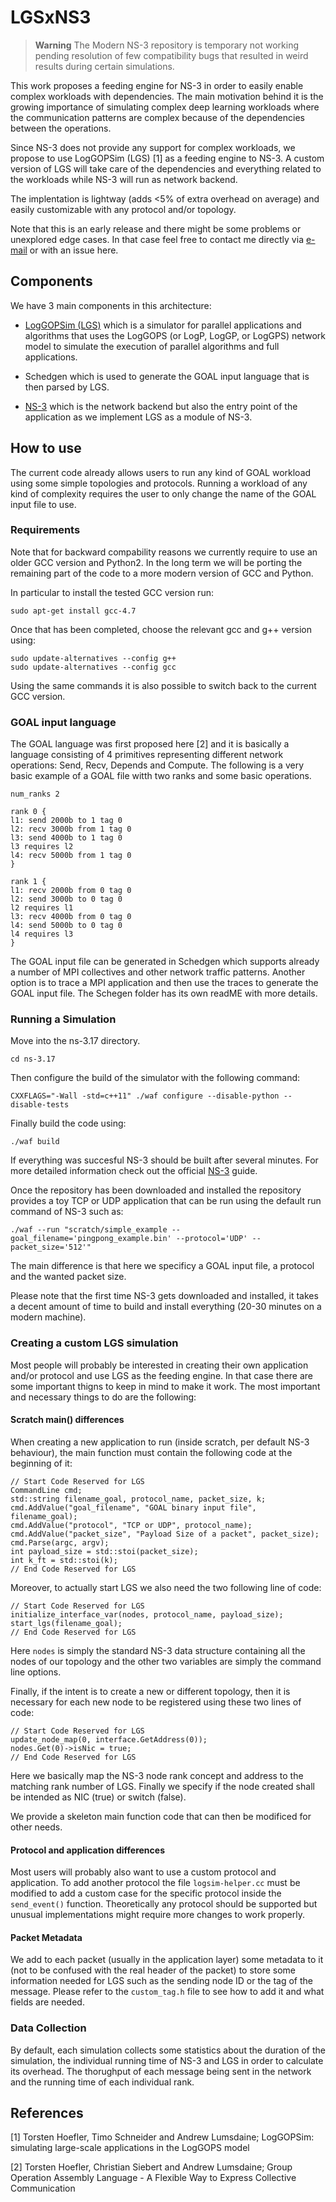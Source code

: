 
# LGSxNS3

> **Warning**
> The Modern NS-3 repository is temporary not working pending resolution of few compatibility bugs that resulted in weird results during certain simulations.

This work proposes a feeding engine for NS-3 in order to easily enable complex workloads with dependencies. The main motivation behind it is the growing importance of simulating complex deep learning workloads where the communication patterns are complex because of the dependencies between the operations.

Since NS-3 does not provide any support for complex workloads, we propose to use LogGOPSim (LGS) [1] as a feeding engine to NS-3. A custom version of LGS will take care of the dependencies and everything related to the workloads while NS-3 will run as network backend.

The implentation is lightway (adds <5% of extra overhead on average) and easily customizable with any protocol and/or topology. 

Note that this is an early release and there might be some problems or unexplored edge cases. In that case feel free to contact me directly via [e-mail](mailto:tommaso.bonato@inf.ethz.ch) or with an issue here.

## Components 
We have 3 main components in this architecture:

- [LogGOPSim (LGS)](https://htor.inf.ethz.ch/research/LogGOPSim/) which is a simulator for parallel applications and algorithms that uses the LogGOPS (or LogP, LogGP, or LogGPS) network model to simulate the execution of parallel algorithms and full applications. 

- Schedgen which is used to generate the GOAL input language that is then parsed by LGS.

- [NS-3](https://www.nsnam.org/) which is the network backend but also the entry point of the application as we implement LGS as a module of NS-3.

## How to use
The current code already allows users to run any kind of GOAL workload using some simple topologies and protocols. Running a workload of any kind of complexity requires the user to only change the name of the GOAL input file to use.

### Requirements

Note that for backward compability reasons we currently require to use an older GCC version and Python2. In the long term we will be porting the remaining part of the code to a more modern version of GCC and Python.

In particular to install the tested GCC version run:

```
sudo apt-get install gcc-4.7
```

Once that has been completed, choose the relevant gcc and g++ version using:

```
sudo update-alternatives --config g++
sudo update-alternatives --config gcc
```

Using the same commands it is also possible to switch back to the current GCC version.



### GOAL input language
The GOAL language was first proposed here [2] and it is basically a language consisting of 4 primitives representing different network operations: Send, Recv, Depends and Compute.  The following is a very basic example of a GOAL file witth two ranks and some basic operations.
```
num_ranks 2

rank 0 {
l1: send 2000b to 1 tag 0
l2: recv 3000b from 1 tag 0
l3: send 4000b to 1 tag 0
l3 requires l2
l4: recv 5000b from 1 tag 0
}

rank 1 {
l1: recv 2000b from 0 tag 0
l2: send 3000b to 0 tag 0
l2 requires l1
l3: recv 4000b from 0 tag 0
l4: send 5000b to 0 tag 0
l4 requires l3
}
```


The GOAL input file can be generated in Schedgen which supports already a number of MPI collectives and other network traffic patterns. Another option is to trace a MPI application and then use the traces to generate the GOAL input file. The Schegen folder has its own readME with more details.


### Running a Simulation

Move into the ns-3.17 directory.
```
cd ns-3.17
```
Then configure the build of the simulator with the following command:
```
CXXFLAGS="-Wall -std=c++11" ./waf configure --disable-python --disable-tests
```
Finally build the code using:
```
./waf build
```
If everything was succesful NS-3 should be built after several minutes. For more detailed information check out the official [NS-3]() guide.


Once the repository has been downloaded and installed the repository provides a toy TCP or UDP application that can be run using the default run command of NS-3 such as:
```
./waf --run "scratch/simple_example --goal_filename='pingpong_example.bin' --protocol='UDP' --packet_size='512'"
```
The main difference is that here we specificy a GOAL input file, a protocol and the wanted packet size.

Please note that the first time NS-3 gets downloaded and installed, it takes a decent amount of time to build and install everything (20-30 minutes on a modern machine).

### Creating a custom LGS simulation

Most people will probably be interested in creating their own application and/or protocol and use LGS as the feeding engine. In that case there are some important thigns to keep in mind to make it work. The most important and necessary things to do are the following:

#### Scratch main() differences
When creating a new application to run (inside scratch, per default NS-3 behaviour), the main function must contain the following code at the beginning of it:
```
// Start Code Reserved for LGS 
CommandLine cmd;
std::string filename_goal, protocol_name, packet_size, k;
cmd.AddValue("goal_filename", "GOAL binary input file", filename_goal);
cmd.AddValue("protocol", "TCP or UDP", protocol_name);
cmd.AddValue("packet_size", "Payload Size of a packet", packet_size);
cmd.Parse(argc, argv);
int payload_size = std::stoi(packet_size);
int k_ft = std::stoi(k);
// End Code Reserved for LGS 
```

Moreover, to actually start LGS we also need the two following line of code:
```
// Start Code Reserved for LGS 
initialize_interface_var(nodes, protocol_name, payload_size);
start_lgs(filename_goal);
// End Code Reserved for LGS 
```

Here `nodes` is simply the standard NS-3 data structure containing all the nodes of our topology and the other two variables are simply the command line options.

Finally, if the intent is to create a new or different topology, then it is necessary for each new node to be registered using these two lines of code:

```
// Start Code Reserved for LGS 
update_node_map(0, interface.GetAddress(0));
nodes.Get(0)->isNic = true;
// End Code Reserved for LGS 
```

Here we basically map the NS-3 node rank concept and address to the matching rank number of LGS. Finally we specify if the node created shall be intended as NIC (true) or switch (false).

We provide a skeleton main function code that can then be modificed for other needs.


#### Protocol and application differences
Most users will probably also want to use a custom protocol and application. To add another protocol the file `logsim-helper.cc` must be modified to add a custom case for the specific protocol inside the `send_event()` function. Theoretically any protocol should be supported but unusual implementations might require more changes to work properly.

#### Packet Metadata
We add to each packet (usually in the application layer) some metadata to it (not to be confused with the real header of the packet) to store some information needed for LGS such as the sending node ID or the tag of the message. Please refer to the `custom_tag.h` file to see how to add it and what fields are needed.

### Data Collection
By default, each simulation collects some statistics about the duration of the simulation, the individual running time of NS-3 and LGS in order to calculate its overhead. The thorughput of each message being sent in the network and the running time of each individual rank.

## References

[1] Torsten Hoefler, Timo Schneider and Andrew Lumsdaine; LogGOPSim: simulating large-scale applications in the LogGOPS model

[2] Torsten Hoefler, Christian Siebert and Andrew Lumsdaine; Group Operation Assembly Language - A Flexible Way to Express Collective Communication